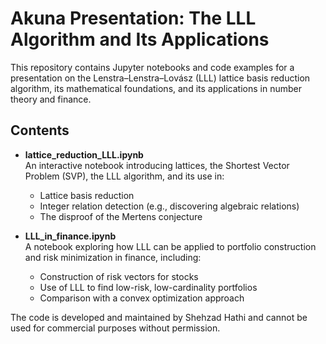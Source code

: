# Akuna Presentation: The LLL Algorithm and Its Applications

This repository contains Jupyter notebooks and code examples for a presentation on the Lenstra–Lenstra–Lovász (LLL) lattice basis reduction algorithm, its mathematical foundations, and its applications in number theory and finance.

## Contents

- **lattice_reduction_LLL.ipynb**  
  An interactive notebook introducing lattices, the Shortest Vector Problem (SVP), the LLL algorithm, and its use in:
  - Lattice basis reduction
  - Integer relation detection (e.g., discovering algebraic relations)
  - The disproof of the Mertens conjecture

- **LLL_in_finance.ipynb**  
  A notebook exploring how LLL can be applied to portfolio construction and risk minimization in finance, including:
  - Construction of risk vectors for stocks
  - Use of LLL to find low-risk, low-cardinality portfolios
  - Comparison with a convex optimization approach

The code is developed and maintained by Shehzad Hathi and cannot be used for commercial purposes without permission.